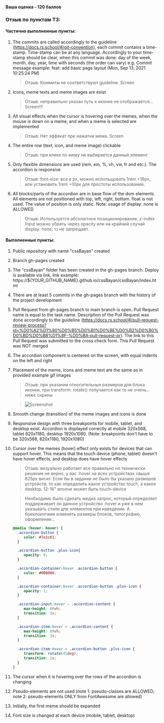 #### Ваша оценка - 120 баллов

### Отзыв по пунктам ТЗ:

#### Частично выполненные пункты:

1. The commits are called accordingly to the guideline (https://docs.rs.school/#/git-convention), each commit contains a time-stamp. Time-stamp can be at any language. Accordingly to your time-stamp should be clear, when this commit was done: day of the week, month, day, year, time with seconds (the order can vary) e.g. Commit message example: feat: add basic page layout (Mon, Sep 13, 2021 10:25:24 PM)

   > Отзыв: Коммиты не соответствуют guideline. Screen

2. Icons, meme texts and meme images are exist

   > Отзыв: неправильно указан путь к иконке не отображается... Screen!!!

3. All visual effects when the cursor is hovering over the memes, when the mouse is down on a meme, and when a meme is selected are implemented

   > Отзыв: Нет эффекат при нажатии мема. Screen

4. The entire row (text, icon, and meme image) clickable

   > Отзыв: при клике по мему не выбирается данный элемент

5. Only flexible dimensions are used (rem, em, %, vh, vw, fr and etc.). The accordion is responsive

   > Отзыв: font-size: все в px, можно испольщовать 1rem =16px, или установить 1rem =10px для простоты использования.

6. All blocks/parts of the accordion are in base flow of the dom elements. All elements are not positioned with top, left, right, bottom. float is not used. The value of position is only static. Note: usage of display: none is ALLOWED

   > Отзыв: Используется абсолютное позиционирование, z-index
   > Input можно убрать через opacity или на крайний случай display: none; тз не запрещает.

#### Выполненные пункты:

1. Public repository with name "cssBayan" created

2. Branch gh-pages created

3. The "cssBayan" folder has been created in the gh-pages branch. Deploy is available via link, link example: https://${YOUR_GITHUB_NAME}.github.io/cssBayan/cssBayan/index.html

4. There are at least 5 commits in the gh-pages branch with the history of the project development

5. Pull Request from gh-pages branch to main branch is open. Pull Request name is equal to the task name. Description of the Pull Request was done accordingly to the guideline (https://docs.rs.school/#/pull-request-review-process?id=%D0%A2%D1%80%D0%B5%D0%B1%D0%BE%D0%B2%D0%B0%D0%BD%D0%B8%D1%8F-%D0%BA-pull-request-pr). The link to this Pull Request was submitted to the cross check form. This Pull Request was NOT merged

6. The accordion component is centered on the screen, with equal indents on the left and right

7. Placement of the meme, icons and meme text are the same as in provided example gif images

   > Отзыв: при указании относительных размеров для блока иконки, при transform: rotate() получается как то не очень... ниже скрины

   > ![Screenshot]()

8. Smooth change (transition) of the meme images and icons is done

9. Responsive design with three breakpoints for mobile, tablet, and desktop exist. Accordion is displayed correctly at mobile 320x568, tablet 820x1180, desktop 1920x1080. (Note: breakpoints don't have to be 320x568, 820x1180, 1920x1080)

10. Cursor over the memes (hover) effect only exists for devices that can support hover. This means that the touch device (phone, tablet) doesn't have hover effects, and desktop does have hover effects

    > Отзыв: визуально работает все правильно но технически решение не верно, у вас :hover на всех устройствах свыше 825px висит. Если бы в задании не было бы указано размеров устройств, то как определить какое устройство touch, а какое desktop. 12-16" вполне может быть touch-device

    > Необходимо было сделать медиа запрос, который определяет поддерживает ли данное устройство :hover и уже в нем указывать стили для элементов при наведении. А брекпоинтами изменять размеры блоков, типографию, оформление...

    ```CSS
    @media (hover: hover) {
      .accordion-button {
         color: #7a1c61;
      }

      .accordion-button .plus-icon{
         opacity: 0;
      }

      .accordion-container:hover .accordion-button {
         color: #000000;
      }

      .accordion-container:hover .accordion-button .plus-icon {
         opacity: 1;
      }

      .accordion-input:hover ~ .accordion-content {
         max-height: 80vh;
         transition: 3s;
      }

      .accordion-item:hover > .accordion-content {
         max-height: 80vh;
         transition: 3s;
      }

      .accordion-item:hover > .accordion-button .plus-icon {
         transform: rotate(45deg);
         transition: 1s;
      }
    }
    ```

11. The cursor when it is hovering over the rows of the accordion is changing

12. Pseudo-elements are not used (note 1: pseudo-classes are ALLOWED; note 2: pseudo-elements ONLY from FontAwesome are allowed)

13. Initially, the first meme should be expanded

14. Font size is changed at each device (mobile, tablet, desktop)
